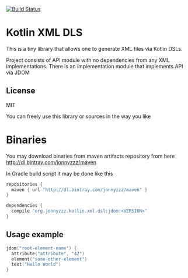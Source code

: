 [![Build Status](https://travis-ci.org/jonnyzzz/kotlin.xml.dsl.svg?branch=master)](https://travis-ci.org/jonnyzzz/kotlin.xml.dsl)

Kotlin XML DLS
==============

This is a tiny library that allows one to generate
XML files via Kotlin DSLs.

Project consists of API module with no dependencies
from any XML implementations.
There is an implementation module that implements
API via JDOM

License
-------

MIT

You can freely use this library or sources
in the way you like

Binaries
========

You may download binaries from maven artifacts repository from here
http://dl.bintray.com/jonnyzzz/maven

In Gradle build script it may be done like this
```gradle
repositories {
  maven { url "http://dl.bintray.com/jonnyzzz/maven" }
}

dependencies {
  compile "org.jonnyzzz.kotlin.xml.dsl:jdom:<VERSION>"
}
```

Usage example
-------------

```kotlin
jdom("root-element-name") {
  attribute("attribute", "42")
  element("some-other-element")
  text("Hello World")
}
```
